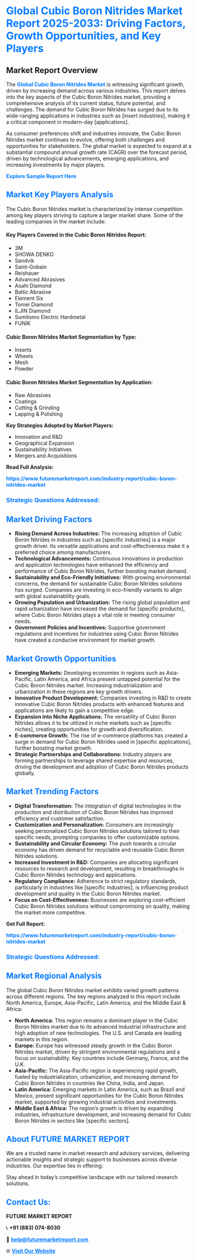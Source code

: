 <h1 style="color: #007BFF;">Global Cubic Boron Nitrides Market Report 2025-2033: Driving Factors, Growth Opportunities, and Key Players</h1>

<section id="overview">
<h2>Market Report Overview</h2>
<p>The <a href="https://www.futuremarketreport.com/industry-report/cubic-boron-nitrides-market" style="color: #007BFF; text-decoration: none;"><strong>Global Cubic Boron Nitrides Market</strong></a> is witnessing significant growth, driven by increasing demand across various industries. This report delves into the key aspects of the Cubic Boron Nitrides market, providing a comprehensive analysis of its current status, future potential, and challenges. The demand for Cubic Boron Nitrides has surged due to its wide-ranging applications in industries such as [insert industries], making it a critical component in modern-day [applications].</p>
<p>As consumer preferences shift and industries innovate, the Cubic Boron Nitrides market continues to evolve, offering both challenges and opportunities for stakeholders. The global market is expected to expand at a substantial compound annual growth rate (CAGR) over the forecast period, driven by technological advancements, emerging applications, and increasing investments by major players.</p>
</section>

<section id="overview">
<p><a href="https://www.futuremarketreport.com/request-sample/reportId=115138" style="color: #007BFF; text-decoration: none;"><strong>Explore Sample Report Here</strong></a></p>
</section>

<section id="key-players">
<h2 style="color: #007BFF;">Market Key Players Analysis</h2>
<p>The Cubic Boron Nitrides market is characterized by intense competition among key players striving to capture a larger market share. Some of the leading companies in the market include:</p>
<h4>Key Players Covered in the Cubic Boron Nitrides Report:</h4>
<ul><li>3M</li><li>SHOWA DENKO</li><li>Sandvik</li><li>Saint-Gobain</li><li>Reishauer</li><li>Advanced Abrasives</li><li>Asahi Diamond</li><li>Baltic Abrasive</li><li>Element Six</li><li>Tomei Diamond</li><li>ILJIN Diamond</li><li>Sumitomo Electric Hardmetal</li><li>FUNIK</li></ul>
<h4>Cubic Boron Nitrides Market Segmentation by Type:</h4>
<ul><li>Inserts</li><li>Wheels</li><li>Mesh</li><li>Powder</li></ul>

<h4>Cubic Boron Nitrides Market Segmentation by Application:</h4>
<ul><li>Raw Abrasives</li><li>Coatings</li><li>Cutting &amp; Grinding</li><li>Lapping &amp; Polishing</li></ul>
<p><strong>Key Strategies Adopted by Market Players:</strong></p>
<ul>
<li>Innovation and R&D</li>
<li>Geographical Expansion</li>
<li>Sustainability Initiatives</li>
<li>Mergers and Acquisitions</li>
</ul>
</section>

<section>
<p><strong>Read Full Analysis: </strong></p><a href="https://www.futuremarketreport.com/industry-report/cubic-boron-nitrides-market" style="color: #007BFF; text-decoration: none;"><strong>https://www.futuremarketreport.com/industry-report/cubic-boron-nitrides-market</strong></a>
<h3 style="color: #007BFF;">Strategic Questions Addressed:</h3>
</section>

<section id="driving-factors">
<h2 style="color: #007BFF;">Market Driving Factors</h2>
<ul>
<li><strong>Rising Demand Across Industries:</strong> The increasing adoption of Cubic Boron Nitrides in industries such as [specific industries] is a major growth driver. Its versatile applications and cost-effectiveness make it a preferred choice among manufacturers.</li>
<li><strong>Technological Advancements:</strong> Continuous innovations in production and application technologies have enhanced the efficiency and performance of Cubic Boron Nitrides, further boosting market demand.</li>
<li><strong>Sustainability and Eco-Friendly Initiatives:</strong> With growing environmental concerns, the demand for sustainable Cubic Boron Nitrides solutions has surged. Companies are investing in eco-friendly variants to align with global sustainability goals.</li>
<li><strong>Growing Population and Urbanization:</strong> The rising global population and rapid urbanization have increased the demand for [specific products], where Cubic Boron Nitrides plays a vital role in meeting consumer needs.</li>
<li><strong>Government Policies and Incentives:</strong> Supportive government regulations and incentives for industries using Cubic Boron Nitrides have created a conducive environment for market growth.</li>
</ul>
</section>

<section id="growth-opportunities">
<h2 style="color: #007BFF;">Market Growth Opportunities</h2>
<ul>
<li><strong>Emerging Markets:</strong> Developing economies in regions such as Asia-Pacific, Latin America, and Africa present untapped potential for the Cubic Boron Nitrides market. Increasing industrialization and urbanization in these regions are key growth drivers.</li>
<li><strong>Innovative Product Development:</strong> Companies investing in R&D to create innovative Cubic Boron Nitrides products with enhanced features and applications are likely to gain a competitive edge.</li>
<li><strong>Expansion into Niche Applications:</strong> The versatility of Cubic Boron Nitrides allows it to be utilized in niche markets such as [specific niches], creating opportunities for growth and diversification.</li>
<li><strong>E-commerce Growth:</strong> The rise of e-commerce platforms has created a surge in demand for Cubic Boron Nitrides used in [specific applications], further boosting market growth.</li>
<li><strong>Strategic Partnerships and Collaborations:</strong> Industry players are forming partnerships to leverage shared expertise and resources, driving the development and adoption of Cubic Boron Nitrides products globally.</li>
</ul>
</section>

<section id="trending-factors">
<h2 style="color: #007BFF;">Market Trending Factors</h2>
<ul>
<li><strong>Digital Transformation:</strong> The integration of digital technologies in the production and distribution of Cubic Boron Nitrides has improved efficiency and customer satisfaction.</li>
<li><strong>Customization and Personalization:</strong> Consumers are increasingly seeking personalized Cubic Boron Nitrides solutions tailored to their specific needs, prompting companies to offer customizable options.</li>
<li><strong>Sustainability and Circular Economy:</strong> The push towards a circular economy has driven demand for recyclable and reusable Cubic Boron Nitrides solutions.</li>
<li><strong>Increased Investment in R&D:</strong> Companies are allocating significant resources to research and development, resulting in breakthroughs in Cubic Boron Nitrides technology and applications.</li>
<li><strong>Regulatory Compliance:</strong> Adherence to strict regulatory standards, particularly in industries like [specific industries], is influencing product development and quality in the Cubic Boron Nitrides market.</li>
<li><strong>Focus on Cost-Effectiveness:</strong> Businesses are exploring cost-efficient Cubic Boron Nitrides solutions without compromising on quality, making the market more competitive.</li>
</ul>
</section>

<section>
<p><strong>Get Full Report: </strong></p><a href="https://www.futuremarketreport.com/industry-report/cubic-boron-nitrides-market" style="color: #007BFF; text-decoration: none;"><strong>https://www.futuremarketreport.com/industry-report/cubic-boron-nitrides-market</strong></a>
<h3 style="color: #007BFF;">Strategic Questions Addressed:</h3>
</section>


<section id="regional-analysis">
<h2 style="color: #007BFF;">Market Regional Analysis</h2>
<p>The global Cubic Boron Nitrides market exhibits varied growth patterns across different regions. The key regions analyzed in this report include North America, Europe, Asia-Pacific, Latin America, and the Middle East & Africa:</p>
<ul>
<li><strong>North America:</strong> This region remains a dominant player in the Cubic Boron Nitrides market due to its advanced industrial infrastructure and high adoption of new technologies. The U.S. and Canada are leading markets in this region.</li>
<li><strong>Europe:</strong> Europe has witnessed steady growth in the Cubic Boron Nitrides market, driven by stringent environmental regulations and a focus on sustainability. Key countries include Germany, France, and the U.K.</li>
<li><strong>Asia-Pacific:</strong> The Asia-Pacific region is experiencing rapid growth, fueled by industrialization, urbanization, and increasing demand for Cubic Boron Nitrides in countries like China, India, and Japan.</li>
<li><strong>Latin America:</strong> Emerging markets in Latin America, such as Brazil and Mexico, present significant opportunities for the Cubic Boron Nitrides market, supported by growing industrial activities and investments.</li>
<li><strong>Middle East & Africa:</strong> The region’s growth is driven by expanding industries, infrastructure development, and increasing demand for Cubic Boron Nitrides in sectors like [specific sectors].</li>
</ul>
</section>

<footer>
<h2 style="color: #007BFF;">About FUTURE MARKET REPORT</h2>
<p>We are a trusted name in market research and advisory services, delivering actionable insights and strategic support to businesses across diverse industries. Our expertise lies in offering:</p>

<p>Stay ahead in today’s competitive landscape with our tailored research solutions.</p>

<h2 style="color: #007BFF;">Contact Us:</h2>
<p><strong>FUTURE MARKET REPORT</strong></p>
<p>📞 <strong>+91 (883) 074-8030</strong></p>
<p>📧 <strong><a href="mailto:help@futuremarketreport.com" style="color: #007BFF;">help@futuremarketreport.com</a></strong></p>
<p>🌐 <strong><a href="https://www.futuremarketreport.com/" style="color: #007BFF;">Visit Our Website</a></strong></p>
</footer>